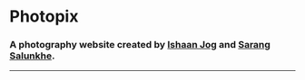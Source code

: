 # Photopix
### A photography website created by [Ishaan Jog](https://github.com/Ishaan-Jog) and [Sarang Salunkhe](https://github.com/Sarang-Salunkhe).

---
